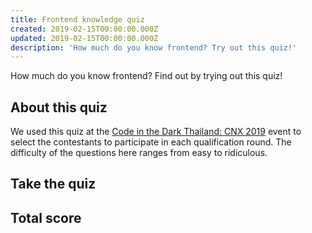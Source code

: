 ```yaml
---
title: Frontend knowledge quiz
created: 2019-02-15T00:00:00.000Z
updated: 2019-02-15T00:00:00.000Z
description: 'How much do you know frontend? Try out this quiz!'
---
```


How much do you know frontend? Find out by trying out this quiz!

## About this quiz

We used this quiz at the [Code in the Dark Thailand: CNX 2019](/auden.html#code-in-the-dark-3-cnx-2019) event
to select the contestants to participate in each qualification round.
The difficulty of the questions here ranges from easy to ridiculous.

## Take the quiz

<template>
  <details v-for="(data, index) of citd3quiz" :key="index">
    <summary>Round {{index + 1}}</summary>
    <ol>
      <li v-for="(question, qn) of data.questions" :key="qn" class="quiz-question">
        <p><strong v-html="escape(question.text)"></strong></p>
        <ul class="quiz-options">
          <li v-for="(answer, an) of question.answers" :key="an">
            <a class="quiz-option" href="javascript://" @click="clickOption(answer, index, qn, an)" :data-result="answer.result || ''">
              <span class="quiz-option-icon"></span>
              <span class="quiz-option-text" v-html="escape(answer.text)"></span>
            </a>
          </li>
        </ul>
      </li>
    </ol>
    <h3>Your score</h3>
    <p>You got <strong>{{correct(index + '-')}}</strong> out of {{data.questions.length}} correct!</p>
  </details>
</template>

## Total score

<template>
  <p>You got <strong>{{correct('')}}</strong> out of {{citd3quiz.reduce((a, b) => a + b.questions.length, 0)}} correct!</p>
</template>

<style scoped lang="styl">
.quiz-options
  padding 0
  list-style none
  & > li
    margin 0.5em 0
    & > a:hover
      text-decoration none

.quiz-option
  display flex
  padding 0.5rem
  background #353433
  border 1px solid #454443
  &:hover
    background #454443
    .quiz-option-icon
      border-color #656463

.quiz-option-icon
  align-self center
  width 1.5rem
  height 1.5rem
  margin-right 0.5rem
  border 1px solid #454443
  background #252423 center no-repeat
  text-align center
  display block

.quiz-option[data-result="correct"]
  background #254423
  border 1px solid #355433

.quiz-option[data-result="incorrect"]
  background #452423
  border 1px solid #553433

.quiz-option[data-result="correct"] .quiz-option-icon
  background-image: url("data:image/svg+xml,%3Csvg width='16' height='14' xmlns='http://www.w3.org/2000/svg'%3E%3Cpath d='M15.227 1.433c0 .715-.324 1.41-.971 2.089l-.1.1-5.662 5.964C7.29 10.85 6.266 11.827 5.42 12.517c-.846.69-1.443 1.036-1.791 1.036-.367 0-.822-.173-1.365-.518-.544-.345-.895-.7-1.054-1.067-.134-.306-.26-.953-.38-1.942C.712 9.036.652 7.965.652 6.81c0-.629.263-1.21.788-1.745.525-.534 1.106-.801 1.74-.801.605 0 .966.552 1.082 1.658l.027.284c.098.849.21 1.441.34 1.777.127.336.301.504.521.504.092 0 .263-.1.513-.298.25-.198.55-.469.898-.81l5.817-5.763c.489-.488.925-.858 1.31-1.108.385-.25.711-.376.98-.376.202 0 .345.077.43.23.086.152.129.408.129.769v.302z' fill='%23D7FC70' fill-rule='evenodd'/%3E%3C/svg%3E");

.quiz-option[data-result="incorrect"] .quiz-option-icon
  background-image: url("data:image/svg+xml,%3Csvg width='13' height='15' xmlns='http://www.w3.org/2000/svg'%3E%3Cpath d='M12.366 2.47a1.747 1.747 0 01-.275.448l-.027.12a47.54 47.54 0 00-2.162 2.29c-.69.781-1.35 1.581-1.979 2.4.44.586.889 1.17 1.347 1.754.458.583.928 1.162 1.41 1.736-.11.348-.225.602-.348.76a.67.67 0 01-.448.275.76.76 0 00-.22.522v.037l-.23.192a9.4 9.4 0 00-.256.22 1.801 1.801 0 01-.577-.375 1.68 1.68 0 01-.27.325c-.107.1-.225.19-.353.27l-.247-.037c-.367-.427-.722-.88-1.067-1.36-.345-.48-.683-.982-1.013-1.507-.58.727-1.12 1.417-1.621 2.07-.5.654-.974 1.289-1.42 1.906l-.284.018-.348-.412.073-.302-.119-.092c-.055.012-.113.03-.174.055-.061.024-.146.07-.256.137a2.755 2.755 0 01-.422-.444 2.432 2.432 0 01-.302-.527c.037-.097.085-.206.146-.325a.971.971 0 00.092-.206c0-.055-.038-.165-.114-.33a4.914 4.914 0 01-.18-.43 93.96 93.96 0 011.55-1.864A139.34 139.34 0 014.001 7.8 25.576 25.576 0 012.79 5.337a26.803 26.803 0 01-.948-2.583c.091-.14.19-.27.297-.39.107-.119.222-.227.344-.325.11.08.19.14.243.183.051.043.102.089.15.138.056-.025.106-.052.152-.083.046-.03.09-.064.133-.1 0-.104.01-.194.032-.27a.51.51 0 01.114-.207l.357-.091c.233.158.703.787 1.411 1.887.477.739.87 1.334 1.182 1.786a50.51 50.51 0 012.185-2.35A46.87 46.87 0 0110.717.784a1.495 1.495 0 01.733.66l-.11.22a.756.756 0 00.293.302h.357l.376.504z' fill='%23FAA' fill-rule='evenodd'/%3E%3C/svg%3E");

.quiz-option-text
  flex 1
  display block
</style>

<script>
import { citd3quiz } from './.vuepress/data/citd3quiz'
import { trackEvent } from './.vuepress/lib/telemetry'
import Vue from 'vue'

export default {
  data() {
    return {
      citd3quiz: JSON.parse(JSON.stringify(citd3quiz)),
      results: {}
    }
  },
  methods: {
    escape(x) {
      return x.replace(/`([^`]+)`/g, (a, x) => {
        return `<code>${x.replace(/</g, '&lt;')}</code>`
      })
    },
    correct(prefix) {
      return Object.keys(this.results).filter(k => k.startsWith(prefix) && this.results[k] === 'correct').length
    },
    clickOption(answer, rn, qn, an) {
      const result = answer.correct ? 'correct' : 'incorrect'
      Vue.set(answer, 'result', result)
      const key = `${rn}-${qn}`
      if (!this.results[key]) {
        Vue.set(this.results, key, result)
        trackEvent('citd3quiz', { questionKey: key, result, selectedChoice: an })
      }
    }
  }
}
</script>
